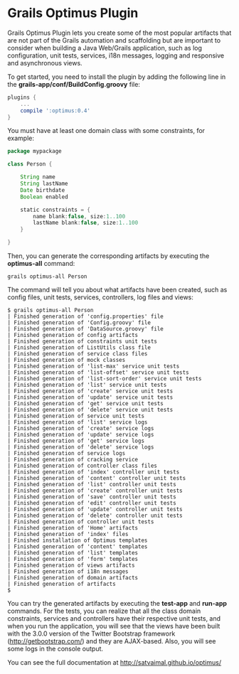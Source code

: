 Grails Optimus Plugin
=======

Grails Optimus Plugin lets you create some of the most popular artifacts that are not part of the Grails automation and scaffolding but are important to consider when building a Java Web/Grails application, such as log configuration, unit tests, services, i18n messages, logging and responsive and asynchronous views.

To get started, you need to install the plugin by adding the following line in the <b>grails-app/conf/BuildConfig.groovy</b> file:

```groovy
plugins {
    ...
    compile ':optimus:0.4'
}
```

You must have at least one domain class with some constraints, for example:

```groovy
package mypackage

class Person {

    String name
    String lastName
    Date birthdate
    Boolean enabled

    static constraints = {
        name blank:false, size:1..100
        lastName blank:false, size:1..100
    }

}
```

Then, you can generate the corresponding artifacts by executing the <b>optimus-all</b> command:

```
grails optimus-all Person
```

The command will tell you about what artifacts have been created, such as config files, unit tests, services, controllers, log files and views:

```
$ grails optimus-all Person
| Finished generation of 'config.properties' file
| Finished generation of 'Config.groovy' file
| Finished generation of 'DataSource.groovy' file
| Finished generation of config artifacts
| Finished generation of constraints unit tests
| Finished generation of ListUtils class file
| Finished generation of service class files
| Finished generation of mock classes
| Finished generation of 'list-max' service unit tests
| Finished generation of 'list-offset' service unit tests
| Finished generation of 'list-sort-order' service unit tests
| Finished generation of 'list' service unit tests
| Finished generation of 'create' service unit tests
| Finished generation of 'update' service unit tests
| Finished generation of 'get' service unit tests
| Finished generation of 'delete' service unit tests
| Finished generation of service unit tests
| Finished generation of 'list' service logs
| Finished generation of 'create' service logs
| Finished generation of 'update' service logs
| Finished generation of 'get' service logs
| Finished generation of 'delete' service logs
| Finished generation of service logs
| Finished generation of cracking service
| Finished generation of controller class files
| Finished generation of 'index' controller unit tests
| Finished generation of 'content' controller unit tests
| Finished generation of 'list' controller unit tests
| Finished generation of 'create' controller unit tests
| Finished generation of 'save' controller unit tests
| Finished generation of 'edit' controller unit tests
| Finished generation of 'update' controller unit tests
| Finished generation of 'delete' controller unit tests
| Finished generation of controller unit tests
| Finished generation of 'Home' artifacts
| Finished generation of 'index' files
| Finished installation of Optimus templates
| Finished generation of 'content' templates
| Finished generation of 'list' templates
| Finished generation of 'form' templates
| Finished generation of views artifacts
| Finished generation of i18n messages
| Finished generation of domain artifacts
| Finished generation of artifacts
$
```

You can try the generated artifacts by executing the <b>test-app</b> and <b>run-app</b> commands. For the tests, you can realize that all the class domain constraints, services and controllers have their respective unit tests, and when you run the application, you will see that the views have been built with the 3.0.0 version of the Twitter Bootstrap framework (http://getbootstrap.com/) and they are AJAX-based. Also, you will see some logs in the console output.

You can see the full documentation at http://satvaimal.github.io/optimus/
